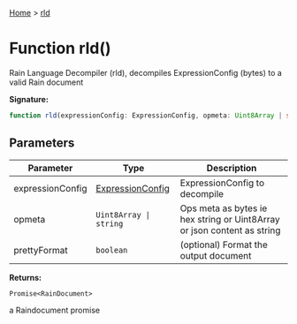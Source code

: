 [Home](../index.md) &gt; [rld](./rld_1.md)

# Function rld()

Rain Language Decompiler (rld), decompiles ExpressionConfig (bytes) to a valid Rain document

<b>Signature:</b>

```typescript
function rld(expressionConfig: ExpressionConfig, opmeta: Uint8Array | string, prettyFormat?: boolean): Promise<RainDocument>;
```

## Parameters

|  Parameter | Type | Description |
|  --- | --- | --- |
|  expressionConfig | [ExpressionConfig](../types/expressionconfig.md) | ExpressionConfig to decompile |
|  opmeta | `Uint8Array \| string` | Ops meta as bytes ie hex string or Uint8Array or json content as string |
|  prettyFormat | `boolean` | (optional) Format the output document |

<b>Returns:</b>

`Promise<RainDocument>`

a Raindocument promise

